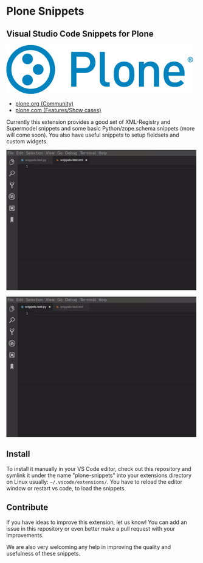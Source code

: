 # Plone Snippets

## Visual Studio Code Snippets for Plone

![Plone logo](https://github.com/plone/plone-vs-snippets/raw/master/images/plone-logo-128.png)

* [plone.org (Community)](https://plone.org)
* [plone.com (Features/Show cases)](https://plone.com)

Currently this extension provides a good set of XML-Registry and Supermodel snippets and some basic Python/zope.schema snippets (more will come soon).
You also have useful snippets to setup fieldsets and custom widgets.

![Plone XML Snippets for VS Code](https://github.com/plone/plone-vs-snippets/raw/master/images/vs-code-snippets-xml.gif)

![Plone XML Snippets for VS Code](https://github.com/plone/plone-vs-snippets/raw/master/images/vs-code-snippets-python.gif)


## Install

To install it manually in your VS Code editor, check out this repository and symlink it under the name "plone-snippets" into your extensions directory on Linux usually: `~/.vscode/extensions/`.
You have to reload the editor window or restart vs code, to load the snippets.

## Contribute

If you have ideas to improve this extension, let us know! You can add an issue in this repository or even better make a pull request with your improvements.

We are also very welcoming any help in improving the quality and usefulness of these snippets.